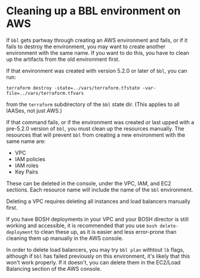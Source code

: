 # Cleaning up a BBL environment on AWS
If `bbl` gets partway through creating an AWS environment and fails, or if it
fails to destroy the environment, you may want to create another environment
with the same name. If you want to do this, you have to clean up the artifacts
from the old environment first.

If that environment was created with version 5.2.0 or later of `bbl`, you can run:

```
terraform destroy -state=../vars/terraform.tfstate -var-file=../vars/terraform.tfvars
```

from the `terraform` subdirectory of the `bbl` state dir. (This applies to all IAASes, not just AWS.)

If that command fails, or if the environment was created or last upped with a
pre-5.2.0 version of `bbl`, you must clean up the resources manually.
The resources that will prevent `bbl` from creating a new environment with the same name are:
- VPC
- IAM policies
- IAM roles
- Key Pairs

These can be deleted in the console, under the VPC, IAM, and EC2 sections.
Each resource name will include the name of the `bbl` environment.

Deleting a VPC requires deleting all instances and load balancers manually first.

If you have BOSH deployments in your VPC and your BOSH director is still working
and accessible, it is recommended that you use `bosh delete-deployment` to clean
these up, as it is easier and less error-prone than cleaning them up manually in the AWS console.

In order to delete load balancers, you may try `bbl plan` withtout `lb` flags, although if
`bbl` has failed previously on this environment, it's likely that this won't
work properly. If it doesn't, you can delete them in the EC2/Load Balancing
section of the AWS console.
